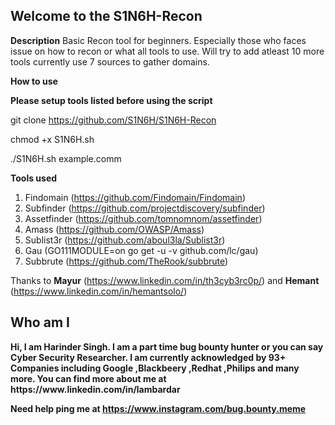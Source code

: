 <h2><b>Welcome to the S1N6H-Recon</h2></b>

<b>Description</b>
Basic Recon tool for beginners. Especially those who faces issue on how to recon or what all tools to use. Will try to add atleast 10 more tools currently use 7 sources to gather domains. 

<b>How to use</b>

<b>Please setup tools listed before using the script</b>

git clone https://github.com/S1N6H/S1N6H-Recon

chmod +x S1N6H.sh

./S1N6H.sh example.comm


<b>Tools used</B>

1. Findomain (https://github.com/Findomain/Findomain)
2. Subfinder (https://github.com/projectdiscovery/subfinder)
3. Assetfinder (https://github.com/tomnomnom/assetfinder)
4. Amass (https://github.com/OWASP/Amass)
5. Sublist3r (https://github.com/aboul3la/Sublist3r)
6. Gau (GO111MODULE=on go get -u -v github.com/lc/gau)
7. Subbrute (https://github.com/TheRook/subbrute)

Thanks to <b>Mayur</b> (https://www.linkedin.com/in/th3cyb3rc0p/) and <b>Hemant</b> (https://www.linkedin.com/in/hemantsolo/)



<h2><b>Who am I<b></h2>
  Hi, I am Harinder Singh. I am a part time bug bounty hunter or you can say Cyber Security Researcher. I am currently acknowledged by 93+ Companies including Google ,Blackbeery ,Redhat ,Philips and many more. You can find more about me at https://www.linkedin.com/in/lambardar 
  

Need help ping me at  <b> https://www.instagram.com/bug.bounty.meme  </b>
